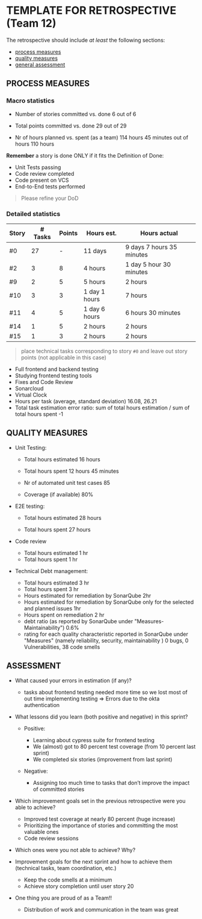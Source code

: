 TEMPLATE FOR RETROSPECTIVE (Team 12)
=====================================

The retrospective should include _at least_ the following
sections:

- [process measures](#process-measures)
- [quality measures](#quality-measures)
- [general assessment](#assessment)

## PROCESS MEASURES 

### Macro statistics

- Number of stories committed vs. done
  6 out of 6
- Total points committed vs. done
  29 out of 29

- Nr of hours planned vs. spent (as a team)
  114 hours 45 minutes  out of hours 110 hours

**Remember**  a story is done ONLY if it fits the Definition of Done:
 
- Unit Tests passing
- Code review completed
- Code present on VCS
- End-to-End tests performed

> Please refine your DoD 

### Detailed statistics

| Story | # Tasks | Points | Hours est.     | Hours actual                     |
|-------|---------|--------|----------------|----------------------------------|
| #0    | 27      | -      | 11 days        | 9 days 7 hours 35 minutes        |
| #2    | 3       | 8      | 4 hours        | 1 day 5 hour 30 minutes |
| #9    | 2       | 5      | 5 hours        | 2 hours                          |
| #10   | 3       | 3      | 1 day  1 hours | 7 hours                          |
| #11   | 4       | 5      | 1 day 6 hours  | 6 hours  30 minutes              |
| #14   | 1       | 5      | 2 hours        | 2 hours                          |
| #15   | 1       | 3      | 2 hours        | 2 hours                          |
   

> place technical tasks corresponding to story `#0` and leave out story points (not applicable in this case)
  - Full frontend and backend testing
  - Studying frontend testing tools
  - Fixes and Code Review
  - Sonarcloud
  - Virtual Clock
- Hours per task (average, standard deviation)  16.08, 26.21
- Total task estimation error ratio: sum of total hours estimation / sum of total hours spent -1
  
## QUALITY MEASURES 

- Unit Testing:
    - Total hours estimated
      16 hours

    - Total hours spent
      12 hours 45 minutes

    - Nr of automated unit test cases
      85

    - Coverage (if available)
      80%

- E2E testing:
    - Total hours estimated
      28 hours

    - Total hours spent
      27 hours

- Code review
    - Total hours estimated 1 hr
    - Total hours spent 1 hr
- Technical Debt management:
  - Total hours estimated 3 hr
  - Total hours spent 3 hr
  - Hours estimated for remediation by SonarQube 2hr
  - Hours estimated for remediation by SonarQube only for the selected and planned issues 1hr
  - Hours spent on remediation 2 hr
  - debt ratio (as reported by SonarQube under "Measures-Maintainability") 0.6%
  - rating for each quality characteristic reported in SonarQube under "Measures" (namely reliability, security, maintainability ) 0 bugs, 0 Vulnerabilities, 38 code smells
  


## ASSESSMENT

- What caused your errors in estimation (if any)? 
  - tasks about frontend testing needed more time so we lost most of out time implementing testing ⇒ Errors due to the okta authentication

- What lessons did you learn (both positive and negative) in this sprint? 
  - Positive:
    - Learning about cypress suite for frontend testing 
    - We (almost) got to 80 percent test coverage (from 10 percent last sprint)
    - We completed six stories (improvement from last sprint)
    
  - Negative:
    - Assigning too much time to tasks that don’t improve the impact of committed stories


- Which improvement goals set in the previous retrospective were you able to achieve? 
  - Improved test coverage at nearly 80 percent (huge increase)
  - Prioritizing the importance of stories and committing the most valuable ones 
  - Code review sessions

- Which ones were you not able to achieve? Why?

- Improvement goals for the next sprint and how to achieve them (technical tasks, team coordination, etc.)
  - Keep the code smells at a minimum 
  - Achieve story completion until user story 20

- One thing you are proud of as a Team!!
  - Distribution of work and communication in the team was great

